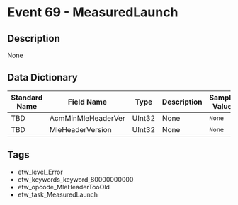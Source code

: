 # Event 69 - MeasuredLaunch

## Description
None

## Data Dictionary
|Standard Name|Field Name|Type|Description|Sample Value|
|---|---|---|---|---|
|TBD|AcmMinMleHeaderVer|UInt32|None|`None`|
|TBD|MleHeaderVersion|UInt32|None|`None`|

## Tags
* etw_level_Error
* etw_keywords_keyword_80000000000
* etw_opcode_MleHeaderTooOld
* etw_task_MeasuredLaunch